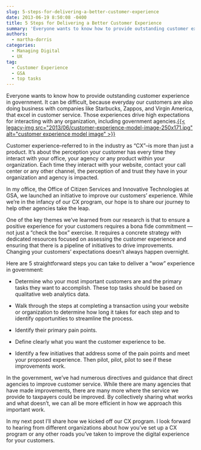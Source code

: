 ```yaml
---
slug: 5-steps-for-delivering-a-better-customer-experience
date: 2013-06-19 8:50:08 -0400
title: 5 Steps for Delivering a Better Customer Experience
summary: 'Everyone wants to know how to provide outstanding customer experience in government. It can be difficult, because everyday our customers are also doing business with companies like Starbucks, Zappos, and Virgin America, that excel in customer service. Those experiences drive high expectations for interacting with any organization, including government agencies.{{< legacy-img src="2013/06/customer-experience-model-image-250x171.jpg" alt="customer experience model'
authors:
  - martha-dorris
categories:
  - Managing Digital
  - UX
tag:
  - Customer Experience
  - GSA
  - top tasks
---
```


<p dir="ltr">
  Everyone wants to know how to provide outstanding customer experience in government. It can be difficult, because everyday our customers are also doing business with companies like Starbucks, Zappos, and Virgin America, that excel in customer service. Those experiences drive high expectations for interacting with any organization, including government agencies.<a href="https://s3.amazonaws.com/sitesusa/wp-content/uploads/sites/212/2013/06/customer-experience-model-image.jpg">{{< legacy-img src="2013/06/customer-experience-model-image-250x171.jpg" alt="customer experience model image" >}}</a>
</p>

Customer experience&#8211;referred to in the industry as &#8220;CX&#8221;&#8211;is more than just a product.  It’s about the perception your customer has every time they interact with your office, your agency or any product within your organization.  Each time they interact with your website, contact your call center or any other channel, the perception of and trust they have in your organization and agency is impacted.

In my office, the Office of Citizen Services and Innovative Technologies at GSA, we launched an initiative to improve our customers’ experience.  While we&#8217;re in the infancy of our CX program, our hope is to share our journey to help other agencies take the leap.

One of the key themes we&#8217;ve learned from our research is that to ensure a positive experience for your customers requires a bona fide commitment &#8212; not just a &#8220;check the box&#8221; exercise.  It requires a concrete strategy with dedicated resources focused on assessing the customer experience and ensuring that there is a pipeline of initiatives to drive improvements.  Changing your customers’ expectations doesn’t always happen overnight.

Here are 5 straightforward steps you can take to deliver a “wow” experience in government:

  * <p dir="ltr">
      Determine who your most important customers are and the primary tasks they want to accomplish.  These top tasks should be based on qualitative web analytics data.
    </p>

  * <p dir="ltr">
      Walk through the steps at completing a transaction using your website or organization to determine how long it takes for each step and to identify opportunities to streamline the process.
    </p>

  * <p dir="ltr">
      Identify their primary pain points.
    </p>

  * <p dir="ltr">
      Define clearly what you want the customer experience to be.
    </p>

  * <p dir="ltr">
      Identify a few initiatives that address some of the pain points and meet your proposed experience. Then pilot, pilot, pilot to see if these improvements work.
    </p>

In the government, we&#8217;ve had numerous directives and guidance that direct agencies to improve customer service.  While there are many agencies that have made improvements, there are many more where the service we provide to taxpayers could be improved.  By collectively sharing what works and what doesn&#8217;t, we can all be more efficient in how we approach this important work.

In my next post I’ll share how we kicked off our CX program. I look forward to hearing from different organizations about how you&#8217;ve set up a CX program or any other roads you&#8217;ve taken to improve the digital experience for your customers.